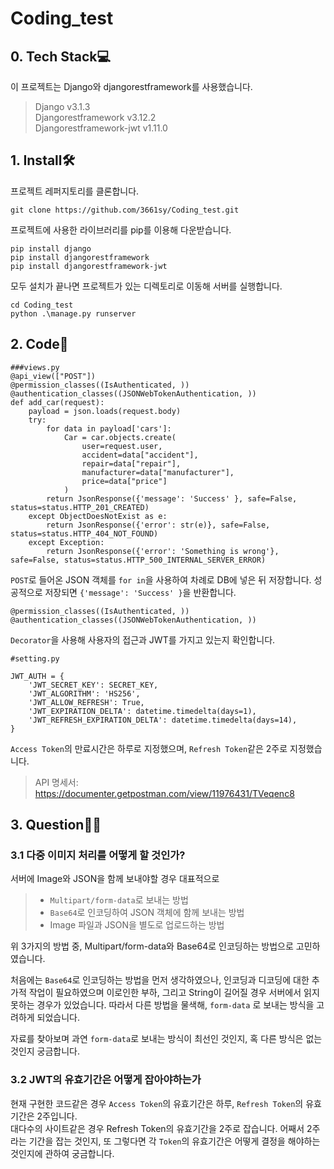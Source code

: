 # Coding_test
## 0. Tech Stack💻

이 프로젝트는 Django와 djangorestframework를 사용했습니다.
> Django v3.1.3   
> Djangorestframework v3.12.2   
> Djangorestframework-jwt v1.11.0


## 1. Install🛠

프로젝트 레퍼지토리를 클론합니다.
```
git clone https://github.com/3661sy/Coding_test.git
```
프로젝트에 사용한 라이브러리를 pip를 이용해 다운받습니다.
```
pip install django
pip install djangorestframework
pip install djangorestframework-jwt
```
모두 설치가 끝나면 프로젝트가 있는 디렉토리로 이동해 서버를 실행합니다.

```
cd Coding_test
python .\manage.py runserver
```

## 2. Code📑
```
###views.py
@api_view(["POST"])
@permission_classes((IsAuthenticated, ))
@authentication_classes((JSONWebTokenAuthentication, ))
def add_car(request):
    payload = json.loads(request.body)
    try:
        for data in payload['cars']:
            Car = car.objects.create(
                user=request.user,
                accident=data["accident"],
                repair=data["repair"],
                manufacturer=data["manufacturer"],
                price=data["price"]
            )
        return JsonResponse({'message': 'Success' }, safe=False, status=status.HTTP_201_CREATED)
    except ObjectDoesNotExist as e:
        return JsonResponse({'error': str(e)}, safe=False, status=status.HTTP_404_NOT_FOUND)
    except Exception:
        return JsonResponse({'error': 'Something is wrong'}, safe=False, status=status.HTTP_500_INTERNAL_SERVER_ERROR)
```
`POST`로 들어온 JSON 객체를 `for in`을 사용하여 차례로 DB에 넣은 뒤 저장합니다. 성공적으로 저장되면 `{'message': 'Success' }`을 반환합니다.

```
@permission_classes((IsAuthenticated, ))
@authentication_classes((JSONWebTokenAuthentication, ))
```
`Decorator`을 사용해 사용자의 접근과 JWT를 가지고 있는지 확인합니다. 

```
#setting.py

JWT_AUTH = {
    'JWT_SECRET_KEY': SECRET_KEY,
    'JWT_ALGORITHM': 'HS256',
    'JWT_ALLOW_REFRESH': True,
    'JWT_EXPIRATION_DELTA': datetime.timedelta(days=1),
    'JWT_REFRESH_EXPIRATION_DELTA': datetime.timedelta(days=14),
}
```
`Access Token`의 만료시간은 하루로 지정했으며, `Refresh Token`같은 2주로 지정했습니다.
 
 > API 명세서: <https://documenter.getpostman.com/view/11976431/TVeqenc8>


## 3. Question🙋‍♀️
### 3.1 다중 이미지 처리를 어떻게 할 것인가?
서버에 Image와 JSON을 함께 보내야할 경우 대표적으로
> * `Multipart/form-data`로 보내는 방법
> * `Base64`로 인코딩하여 JSON 객체에 함께 보내는 방법
> * Image 파일과 JSON을 별도로 업로드하는 방법
 
 위 3가지의 방법 중, Multipart/form-data와 Base64로 인코딩하는 방법으로 고민하였습니다.    
  
 처음에는 `Base64`로 인코딩하는 방법을 먼저 생각하였으나, 인코딩과 디코딩에 대한 추가적 작업이 필요하였으며 이로인한 부하, 그리고 String이 길어질 경우 서버에서 읽지 못하는 경우가 있었습니다. 따라서 다른 방법을 물색해, `form-data` 로 보내는 방식을 고려하게 되었습니다.   
 
  자료를 찾아보며 과연 `form-data`로 보내는 방식이 최선인 것인지, 혹 다른 방식은 없는 것인지 궁금합니다.

  ### 3.2 JWT의 유효기간은 어떻게 잡아야하는가
현재 구현한 코드같은 경우 `Access Token`의 유효기간은 하루, `Refresh Token`의 유효기간은 2주입니다.   
대다수의 사이트같은 경우 Refresh Token의 유효기간을 2주로 잡습니다. 어째서 2주라는 기간을 잡는 것인지, 또 그렇다면 각 `Token`의 유효기간은 어떻게 결정을 해야하는 것인지에 관하여 궁금합니다.
